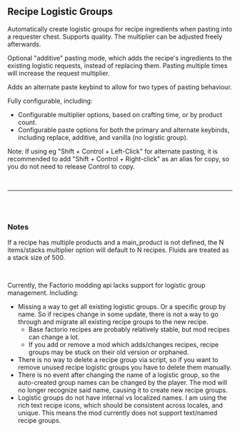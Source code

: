 <h2>Recipe Logistic Groups</h2>

Automatically create logistic groups for recipe ingredients when pasting into a requester chest. Supports quality. The multiplier can be adjusted freely afterwards.

Optional "additive" pasting mode, which adds the recipe's ingredients to the existing logistic requests, instead of replacing them. Pasting multiple times will increase the request multiplier.

Adds an alternate paste keybind to allow for two types of pasting behaviour.

Fully configurable, including:
- Configurable multiplier options, based on crafting time, or by product count.
- Configurable paste options for both the primary and alternate keybinds, including replace, additive, and vanilla (no logistic group).

Note: If using eg "Shift + Control + Left-Click" for alternate pasting, it is recommended to add "Shift + Control + Right-click" as an alias for copy, so you do not need to release Control to copy.

<br/>

---
<br/><br/>
<h3>Notes</h3>

If a recipe has multiple products and a main_product is not defined, the N items/stacks multiplier option will default to N recipes. Fluids are treated as a stack size of 500.

<br/>

Currently, the Factorio modding api lacks support for logistic group management. Including:
- Missing a way to get all existing logistic groups. Or a specific group by name. So if recipes change in some update, there is not a way to go through and migrate all existing recipe groups to the new recipe.
  - Base factorio recipes are probably relatively stable, but mod recipes can change a lot.
  - If you add or remove a mod which adds/changes recipes, recipe groups may be stuck on their old version or orphaned.
- There is no way to delete a recipe group via script, so if you want to remove unused recipe logistic groups you have to delete them manually.
- There is no event after changing the name of a logistic group, so the auto-created group names can be changed by the player. The mod will no longer recognize said name, causing it to create new recipe groups.
- Logistic groups do not have internal vs localized names. I am using the rich text recipe icons, which should be consistent across locales, and unique. This means the mod currently does not support text/named recipe groups.

